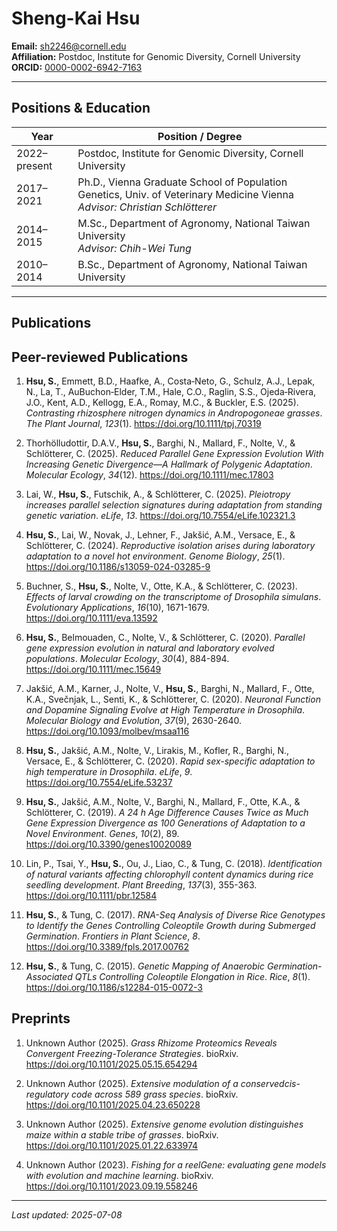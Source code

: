 # Sheng-Kai Hsu

**Email:** sh2246@cornell.edu  
**Affiliation:** Postdoc, Institute for Genomic Diversity, Cornell University  
**ORCID:** [0000-0002-6942-7163](https://orcid.org/0000-0002-6942-7163)

---

## Positions & Education

| Year         | Position / Degree                                                                 |
|--------------|------------------------------------------------------------------------------------|
| 2022–present | Postdoc, Institute for Genomic Diversity, Cornell University                      |
| 2017–2021    | Ph.D., Vienna Graduate School of Population Genetics, Univ. of Veterinary Medicine Vienna  <br> *Advisor: Christian Schlötterer* |
| 2014–2015    | M.Sc., Department of Agronomy, National Taiwan University                         <br> *Advisor: Chih-Wei Tung* |
| 2010–2014    | B.Sc., Department of Agronomy, National Taiwan University                         |
---

## Publications

## Peer-reviewed Publications

1. **Hsu, S.**, Emmett, B.D., Haafke, A., Costa‐Neto, G., Schulz, A.J., Lepak, N., La, T., AuBuchon‐Elder, T.M., Hale, C.O., Raglin, S.S., Ojeda‐Rivera, J.O., Kent, A.D., Kellogg, E.A., Romay, M.C., & Buckler, E.S. (2025). *Contrasting rhizosphere nitrogen dynamics in Andropogoneae grasses*. *The Plant Journal*, *123*(1). https://doi.org/10.1111/tpj.70319

2. Thorhölludottir, D.A.V., **Hsu, S.**, Barghi, N., Mallard, F., Nolte, V., & Schlötterer, C. (2025). *Reduced Parallel Gene Expression Evolution With Increasing Genetic Divergence—A Hallmark of Polygenic Adaptation*. *Molecular Ecology*, *34*(12). https://doi.org/10.1111/mec.17803

3. Lai, W., **Hsu, S.**, Futschik, A., & Schlötterer, C. (2025). *Pleiotropy increases parallel selection signatures during adaptation from standing genetic variation*. *eLife*, *13*. https://doi.org/10.7554/eLife.102321.3

4. **Hsu, S.**, Lai, W., Novak, J., Lehner, F., Jakšić, A.M., Versace, E., & Schlötterer, C. (2024). *Reproductive isolation arises during laboratory adaptation to a novel hot environment*. *Genome Biology*, *25*(1). https://doi.org/10.1186/s13059-024-03285-9

5. Buchner, S., **Hsu, S.**, Nolte, V., Otte, K.A., & Schlötterer, C. (2023). *Effects of larval crowding on the transcriptome of <i>Drosophila simulans</i>*. *Evolutionary Applications*, *16*(10), 1671-1679. https://doi.org/10.1111/eva.13592

6. **Hsu, S.**, Belmouaden, C., Nolte, V., & Schlötterer, C. (2020). *Parallel gene expression evolution in natural and laboratory evolved populations*. *Molecular Ecology*, *30*(4), 884-894. https://doi.org/10.1111/mec.15649

7. Jakšić, A.M., Karner, J., Nolte, V., **Hsu, S.**, Barghi, N., Mallard, F., Otte, K.A., Svečnjak, L., Senti, K., & Schlötterer, C. (2020). *Neuronal Function and Dopamine Signaling Evolve at High Temperature in Drosophila*. *Molecular Biology and Evolution*, *37*(9), 2630-2640. https://doi.org/10.1093/molbev/msaa116

8. **Hsu, S.**, Jakšić, A.M., Nolte, V., Lirakis, M., Kofler, R., Barghi, N., Versace, E., & Schlötterer, C. (2020). *Rapid sex-specific adaptation to high temperature in Drosophila*. *eLife*, *9*. https://doi.org/10.7554/eLife.53237

9. **Hsu, S.**, Jakšić, A.M., Nolte, V., Barghi, N., Mallard, F., Otte, K.A., & Schlötterer, C. (2019). *A 24 h Age Difference Causes Twice as Much Gene Expression Divergence as 100 Generations of Adaptation to a Novel Environment*. *Genes*, *10*(2), 89. https://doi.org/10.3390/genes10020089

10. Lin, P., Tsai, Y., **Hsu, S.**, Ou, J., Liao, C., & Tung, C. (2018). *Identification of natural variants affecting chlorophyll content dynamics during rice seedling development*. *Plant Breeding*, *137*(3), 355-363. https://doi.org/10.1111/pbr.12584

11. **Hsu, S.**, & Tung, C. (2017). *RNA-Seq Analysis of Diverse Rice Genotypes to Identify the Genes Controlling Coleoptile Growth during Submerged Germination*. *Frontiers in Plant Science*, *8*. https://doi.org/10.3389/fpls.2017.00762

12. **Hsu, S.**, & Tung, C. (2015). *Genetic Mapping of Anaerobic Germination-Associated QTLs Controlling Coleoptile Elongation in Rice*. *Rice*, *8*(1). https://doi.org/10.1186/s12284-015-0072-3

## Preprints

1. Unknown Author (2025). *Grass Rhizome Proteomics Reveals Convergent Freezing-Tolerance Strategies*. bioRxiv. https://doi.org/10.1101/2025.05.15.654294

2. Unknown Author (2025). *Extensive modulation of a conserved<i>cis</i>-regulatory code across 589 grass species*. bioRxiv. https://doi.org/10.1101/2025.04.23.650228

3. Unknown Author (2025). *Extensive genome evolution distinguishes maize within a stable tribe of grasses*. bioRxiv. https://doi.org/10.1101/2025.01.22.633974

4. Unknown Author (2023). *Fishing for a reelGene: evaluating gene models with evolution and machine learning*. bioRxiv. https://doi.org/10.1101/2023.09.19.558246


---

_Last updated: 2025-07-08_
